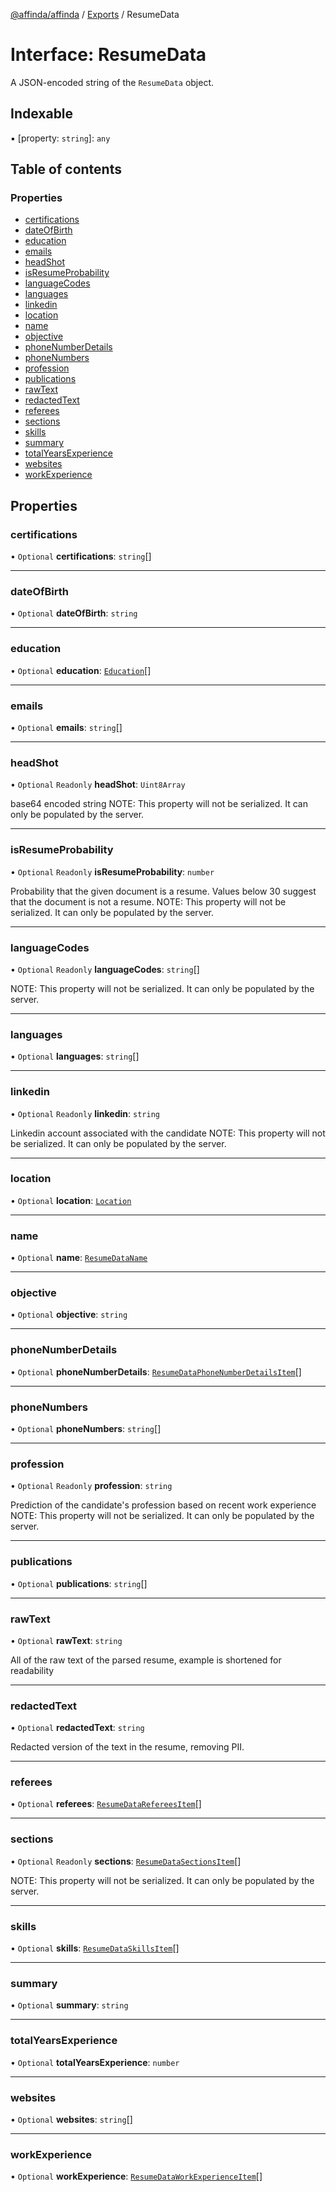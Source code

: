 [@affinda/affinda](../README.md) / [Exports](../modules.md) / ResumeData

# Interface: ResumeData

A JSON-encoded string of the `ResumeData` object.

## Indexable

▪ [property: `string`]: `any`

## Table of contents

### Properties

- [certifications](ResumeData.md#certifications)
- [dateOfBirth](ResumeData.md#dateofbirth)
- [education](ResumeData.md#education)
- [emails](ResumeData.md#emails)
- [headShot](ResumeData.md#headshot)
- [isResumeProbability](ResumeData.md#isresumeprobability)
- [languageCodes](ResumeData.md#languagecodes)
- [languages](ResumeData.md#languages)
- [linkedin](ResumeData.md#linkedin)
- [location](ResumeData.md#location)
- [name](ResumeData.md#name)
- [objective](ResumeData.md#objective)
- [phoneNumberDetails](ResumeData.md#phonenumberdetails)
- [phoneNumbers](ResumeData.md#phonenumbers)
- [profession](ResumeData.md#profession)
- [publications](ResumeData.md#publications)
- [rawText](ResumeData.md#rawtext)
- [redactedText](ResumeData.md#redactedtext)
- [referees](ResumeData.md#referees)
- [sections](ResumeData.md#sections)
- [skills](ResumeData.md#skills)
- [summary](ResumeData.md#summary)
- [totalYearsExperience](ResumeData.md#totalyearsexperience)
- [websites](ResumeData.md#websites)
- [workExperience](ResumeData.md#workexperience)

## Properties

### certifications

• `Optional` **certifications**: `string`[]

___

### dateOfBirth

• `Optional` **dateOfBirth**: `string`

___

### education

• `Optional` **education**: [`Education`](Education.md)[]

___

### emails

• `Optional` **emails**: `string`[]

___

### headShot

• `Optional` `Readonly` **headShot**: `Uint8Array`

base64 encoded string
NOTE: This property will not be serialized. It can only be populated by the server.

___

### isResumeProbability

• `Optional` `Readonly` **isResumeProbability**: `number`

Probability that the given document is a resume. Values below 30 suggest that the document is not a resume.
NOTE: This property will not be serialized. It can only be populated by the server.

___

### languageCodes

• `Optional` `Readonly` **languageCodes**: `string`[]

NOTE: This property will not be serialized. It can only be populated by the server.

___

### languages

• `Optional` **languages**: `string`[]

___

### linkedin

• `Optional` `Readonly` **linkedin**: `string`

Linkedin account associated with the candidate
NOTE: This property will not be serialized. It can only be populated by the server.

___

### location

• `Optional` **location**: [`Location`](Location.md)

___

### name

• `Optional` **name**: [`ResumeDataName`](ResumeDataName.md)

___

### objective

• `Optional` **objective**: `string`

___

### phoneNumberDetails

• `Optional` **phoneNumberDetails**: [`ResumeDataPhoneNumberDetailsItem`](ResumeDataPhoneNumberDetailsItem.md)[]

___

### phoneNumbers

• `Optional` **phoneNumbers**: `string`[]

___

### profession

• `Optional` `Readonly` **profession**: `string`

Prediction of the candidate's profession based on recent work experience
NOTE: This property will not be serialized. It can only be populated by the server.

___

### publications

• `Optional` **publications**: `string`[]

___

### rawText

• `Optional` **rawText**: `string`

All of the raw text of the parsed resume, example is shortened for readability

___

### redactedText

• `Optional` **redactedText**: `string`

Redacted version of the text in the resume, removing PII.

___

### referees

• `Optional` **referees**: [`ResumeDataRefereesItem`](ResumeDataRefereesItem.md)[]

___

### sections

• `Optional` `Readonly` **sections**: [`ResumeDataSectionsItem`](ResumeDataSectionsItem.md)[]

NOTE: This property will not be serialized. It can only be populated by the server.

___

### skills

• `Optional` **skills**: [`ResumeDataSkillsItem`](ResumeDataSkillsItem.md)[]

___

### summary

• `Optional` **summary**: `string`

___

### totalYearsExperience

• `Optional` **totalYearsExperience**: `number`

___

### websites

• `Optional` **websites**: `string`[]

___

### workExperience

• `Optional` **workExperience**: [`ResumeDataWorkExperienceItem`](ResumeDataWorkExperienceItem.md)[]
